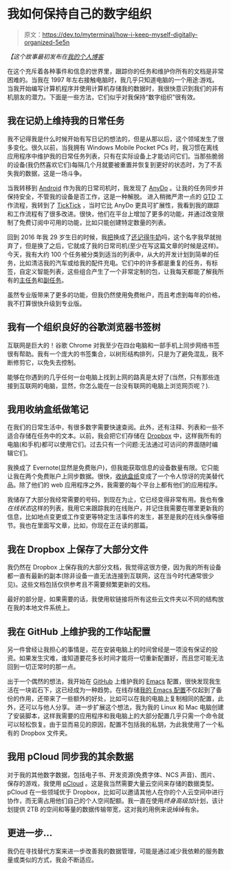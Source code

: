 # 我如何保持自己的数字组织

> 原文：<https://dev.to/myterminal/how-i-keep-myself-digitally-organized-5e5n>

*【这个故事最初发布在[我的个人博客](http://ismail.teamfluxion.com/diary/20190330/How_I_Keep_Myself_Digitally_Organized)*

在这个充斥着各种事件和信息的世界里，跟踪你的任务和维护你所有的文档是非常困难的。当我在 1997 年左右接触电脑时，我几乎只知道电脑的一个用途:游戏。当我开始编写计算机程序并使用计算机存储我的数据时，我很快意识到我们的非有机朋友的潜力。下面是一些方法，它们似乎对我保持“数字组织”很有效。

## 我在记奶上维持我的日常任务

我不记得我是什么时候开始有写日记的想法的，但是从那以后，这个领域发生了很多变化。很久以前，当我拥有 Windows Mobile Pocket PCs 时，我习惯在离线应用程序中维护我的日常任务列表，只有在实际设备上才能访问它们。当那些脆弱的设备(我仍然喜欢它们)每隔几个月就要被重置并恢复到更好的状态时，为了不丢失我的数据，这是一场斗争。

当我转移到 [Android](https://en.wikipedia.org/wiki/Android_(operating_system)) 作为我的日常司机时，我发现了 [AnyDo](https://www.any.do) 。让我的任务同步并保持安全，不管我的设备是否工作，这是一种解脱。
进入稍微严肃一点的 [GTD](https://en.wikipedia.org/wiki/Getting_Things_Done) 工作流程，我转到了 [TickTick](https://ticktick.com) ，当时它比 AnyDo 更具可扩展性，我看到我的跟踪和工作流程有了很多改进。很快，他们在平台上增加了更多的功能，并通过改变限制了免费订阅中可用的功能，比如只能创建特定数量的列表。

回到 2016 年我 29 岁生日的时候，我[把](http://ismail.teamfluxion.com/diary/20161204/Moving_away_from_TickTick)换成了[还记得牛奶](https://rememberthemilk.com)吗，这个名字我早就抛弃了，但是换了之后，它就成了我的日常司机(至少在写这篇文章的时候是这样)。今天，我有大约 100 个任务被分类到适当的列表中，从大的开发计划到简单的任务，比如清洁我的汽车或给我的配件充电。它们中的许多都是重复的任务，有标签，自定义智能列表，这些组合产生了一个非常定制的包，让我每天都能了解我所有的[主任务](https://en.wikipedia.org/wiki/Quest_(gaming))和[副任务](https://en.wiktionary.org/wiki/sidequest)。

虽然专业版带来了更多的功能，但我仍然使用免费帐户，而且考虑到每年的价格，我不打算很快升级到专业版。

## 我有一个组织良好的谷歌浏览器书签树

互联网是巨大的！谷歌 Chrome 对我至少在四台电脑和一部手机上同步网络书签很有帮助。我有一个庞大的书签集合，以树形结构排列，只是为了避免混乱，我不断修剪它，以免失去控制。

能够在你遇到的几乎任何一台电脑上找到上网的路真是太好了(当然，只有那些连接到互联网的电脑，显然，你怎么能在一台没有联网的电脑上浏览网页呢？).

## 我用收纳盒纸做笔记

在我们的日常生活中，有很多数字需要快速查阅。此外，还有注释、列表和一些不适合存储在任务中的文本。以前，我会把它们存储在 [Dropbox](https://dropbox.com) 中，这样我所有的电脑(和手机)都可以使用它们。过去只有一个问题:无法通过可访问的界面随时编辑它们。

我换成了 Evernote(显然是免费账户)，但我能获取信息的设备数量有限。它只能让我在两个免费账户上同步数据。很快，[收纳盒纸](https://paper.dropbox.com)变成了一个令人惊讶的完美替代品。除了他们的 web 应用程序之外，我需要的每个平台上都有他们的应用程序。

我储存了大部分我经常需要的号码，到现在为止，它已经变得非常有用。我也有像*在线状态*这样的列表，我用它来跟踪我的在线账户，并记住我需要在哪里更新我的信息，比如地点变更或工作变更等特定生活事件的发生，甚至是我的在线头像等细节。我也在里面写文章，比如，你现在正在读的那篇。

## 我在 Dropbox 上保存了大部分文件

我仍然在 Dropbox 上保存我的大部分文档，我觉得这很方便，因为我的所有设备都一直有最新的副本(除非设备一直无法连接到互联网，这在当今时代通常很少见)。这些文档包括仅供参考且不需要频繁更新的文档。

最好的部分是，如果需要的话，我使用软链接将所有这些云文件夹以不同的结构放在我的本地文件系统上。

## 我在 GitHub 上维护我的工作站配置

另一件曾经让我担心的事情是，花在安装电脑上的时间曾经是一项没有保证的投资。如果发生灾难，谁知道要花多长时间才能将一切重新配置好，而且您可能无法回到一切正常时的那一点。

出于一个偶然的想法，我开始在 [GitHub](https://github.com) 上维护我的 [Emacs](https://www.gnu.org/software/emacs) 配置，很快发现我生活在一块岩石下，这已经成为一种趋势。在线存储[我的 Emacs 配置](https://github.com/myTerminal/dotfiles/tree/master/.emacs.d)不仅起到了备份的作用，还带来了一些额外的好处，比如可以在我的电脑上复制相同的配置，此外，还可以与他人分享。
进一步扩展这个想法，我为我的 Linux 和 Mac 电脑创建了安装脚本，这样我需要的应用程序和我电脑上的大部分配置几乎只需一个命令就可以轻松恢复。由于显而易见的原因，配置不包括我的私钥，为此我使用了一个私有的 Dropbox 文件夹。

## 我用 pCloud 同步我的其余数据

对于我的其他数字数据，包括电子书、开发资源(免费字体、NCS 声音)、图片、保存的游戏，我使用 [pCloud](https://www.pcloud.com) 。这是我当然需要大量云空间来存储的数据类型。pCloud 在一些领域优于 Dropbox，比如可以邀请其他人在你的个人云空间中进行协作，而无需占用他们自己的个人空间配额。我一直在使用*终身高级加*计划，该计划提供 2TB 的空间和等量的数据传输带宽，这对我的用例来说绰绰有余。

## 更进一步...

我仍在寻找替代方案来进一步改善我的数据管理，可能是通过减少我依赖的服务数量或类似的方式，我会不断适应。